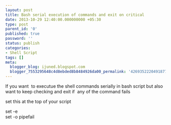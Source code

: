 ```yaml
---
layout: post
title: Bash serial execution of commands and exit on critical
date: 2013-10-29 12:40:00.000000000 +05:30
type: post
parent_id: '0'
published: true
password: ''
status: publish
categories:
- Shell Script
tags: []
meta:
  blogger_blog: ijuned.blogspot.com
  blogger_7553295648c4d8ebded8b8484926da00_permalink: '4269352220491877511'
---
```

<div dir="ltr" style="text-align:left;">If you want  to executue the shell commands serially in bash script but also want to keep checking and exit if  any of the command fails</p>
<p>set this at the top of your script</p>
<p>set -e<br />set -o pipefail</div>

